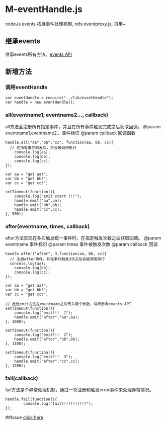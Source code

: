 # M-eventHandle.js
nodeJs events 拓展事件处理机制, refs eventproxy.js, 自用~
## 继承events
继承events所有方法。[events API](http://nodejs.org/api/events.html)

## 新增方法

### 调用eventHandle
```
var eventHandle = require("../lib/eventHandle");
var handle = new eventHandle();
```
### all(eventname1, eventname2..., callback)
all方法会注册所有指定事件，并且在所有事件触发完成之后获取回调。
@param eventname1,eventname2...  事件标识
@param callback  回调函数

```
handle.all("aa","bb","cc", function(aa, bb, cc){
  // 在所有事件触发后，将会被调用执行
	console.log(aa);
	console.log(bb);
	console.log(cc);
});

var aa = "get aa!";
var bb = "get bb!";
var cc = "get cc!";

setTimeout(function(){
	console.log("emit start !!!");
	handle.emit("aa",aa);
	handle.emit("bb",bb);
	handle.emit("cc",cc);
}, 500);
```

### after(eventname, times, callback)
after方法实现在多次触发统一事件时，在指定触发次数之后获取回调。
@param eventname  事件标识
@param times  事件被触发次数
@param callback  回调

```
handle.after("after", 3,function(aa, bb, cc){
  // 注册after事件，并在事件触发3次之后会被调用执行
  console.log(aa);
	console.log(bb);
	console.log(cc);
});

var aa = "get aa!";
var bb = "get bb!";
var cc = "get cc!";

// 此处emit方法在eventname之后传入两个参数，详细参考events API
setTimeout(function(){
	console.log("emit!!!  1");
	handle.emit("after","aa",aa);
}, 1000);

setTimeout(function(){
	console.log("emit!!!  2");
	handle.emit("after","bb",bb);
}, 1100);

setTimeout(function(){
	console.log("emit!!!  3");
	handle.emit("after","cc",cc);
}, 1200);
```
### fail(callback)
fail方法是个异常处理机制，通过一次注册和触发error事件来处理异常情况。
```
handle.fail(function(){
		console.log("fail!!!!!!!!!!!");
});
```

##Issue
[click here](https://github.com/MJPiero/M-eventHandle.js/issues)
